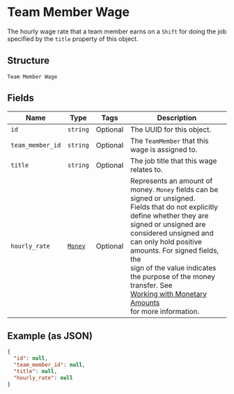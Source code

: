 
# Team Member Wage

The hourly wage rate that a team member earns on a `Shift` for doing the job
specified by the `title` property of this object.

## Structure

`Team Member Wage`

## Fields

| Name | Type | Tags | Description |
|  --- | --- | --- | --- |
| `id` | `string` | Optional | The UUID for this object. |
| `team_member_id` | `string` | Optional | The `TeamMember` that this wage is assigned to. |
| `title` | `string` | Optional | The job title that this wage relates to. |
| `hourly_rate` | [`Money`](../../doc/models/money.md) | Optional | Represents an amount of money. `Money` fields can be signed or unsigned.<br>Fields that do not explicitly define whether they are signed or unsigned are<br>considered unsigned and can only hold positive amounts. For signed fields, the<br>sign of the value indicates the purpose of the money transfer. See<br>[Working with Monetary Amounts](https://developer.squareup.com/docs/build-basics/working-with-monetary-amounts)<br>for more information. |

## Example (as JSON)

```json
{
  "id": null,
  "team_member_id": null,
  "title": null,
  "hourly_rate": null
}
```

